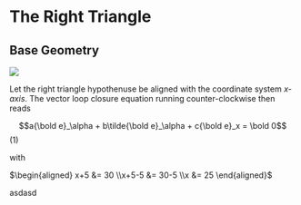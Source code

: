 # The Right Triangle

## Base Geometry

![](./img/triangle.png)

Let the right triangle hypothenuse be aligned with the coordinate system _x-axis_.
The vector loop closure equation running counter-clockwise then reads

$$a{\bold e}_\alpha + b\tilde{\bold e}_\alpha + c{\bold e}_x = \bold 0$$ (1)

with

$\begin{aligned} x+5 &= 30 \\x+5-5 &= 30-5 \\x &= 25 \end{aligned}$

asdasd
